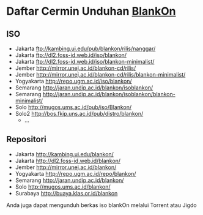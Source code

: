 # Daftar Cermin Unduhan [BlankOn](BlankOn.md)
## ISO
- Jakarta ftp://kambing.ui.edu/pub/blankon/rilis/nanggar/
- Jakarta ftp://dl2.foss-id.web.id/iso/blankon/
- Jakarta ftp://dl2.foss-id.web.id/iso/blankon-minimalist/
- Jember http://mirror.unej.ac.id/blankon-cd/rilis/
- Jember http://mirror.unej.ac.id/blankon-cd/rilis/blankon-minimalist/
- Yogyakarta http://repo.ugm.ac.id/iso/blankon/
- Semarang http://jaran.undip.ac.id/blankon/isoblankon/
- Semarang http://jaran.undip.ac.id/blankon/isoblankon/blankon-minimalist/
- Solo http://mugos.ums.ac.id/pub/iso/Blankon/
- Solo2 http://bos.fkip.uns.ac.id/pub/distro/blankon/
  -  ...
## Repositori
- Jakarta http://kambing.ui.edu/blankon/
- Jakarta http://dl2.foss-id.web.id/blankon/
- Jember http://mirror.unej.ac.id/blankon/
- Yogyakarta http://repo.ugm.ac.id/repo/blankon/
- Semarang http://jaran.undip.ac.id/blankon/
- Solo http://mugos.ums.ac.id/blankon/
- Surabaya http://buaya.klas.or.id/blankon

Anda juga dapat mengunduh berkas iso blankOn melalui Torrent atau Jigdo
